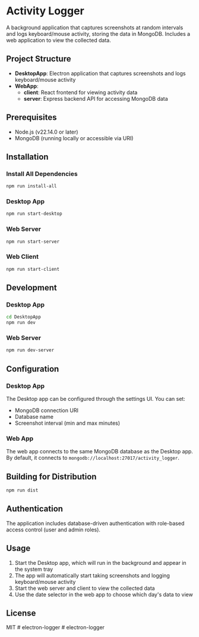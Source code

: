 # Activity Logger

A background application that captures screenshots at random intervals and logs keyboard/mouse activity, storing the data in MongoDB. Includes a web application to view the collected data.

## Project Structure

- **DesktopApp**: Electron application that captures screenshots and logs keyboard/mouse activity
- **WebApp**:
  - **client**: React frontend for viewing activity data
  - **server**: Express backend API for accessing MongoDB data

## Prerequisites

- Node.js (v22.14.0 or later)
- MongoDB (running locally or accessible via URI)

## Installation

### Install All Dependencies

```bash
npm run install-all
```

### Desktop App

```bash
npm run start-desktop
```

### Web Server

```bash
npm run start-server
```

### Web Client

```bash
npm run start-client
```

## Development

### Desktop App

```bash
cd DesktopApp
npm run dev
```

### Web Server

```bash
npm run dev-server
```

## Configuration

### Desktop App

The Desktop app can be configured through the settings UI. You can set:

- MongoDB connection URI
- Database name
- Screenshot interval (min and max minutes)

### Web App

The web app connects to the same MongoDB database as the Desktop app. By default, it connects to `mongodb://localhost:27017/activity_logger`.

## Building for Distribution

```bash
npm run dist
```

## Authentication

The application includes database-driven authentication with role-based access control (user and admin roles).

## Usage

1. Start the Desktop app, which will run in the background and appear in the system tray
2. The app will automatically start taking screenshots and logging keyboard/mouse activity
3. Start the web server and client to view the collected data
4. Use the date selector in the web app to choose which day's data to view

## License

MIT
#   e l e c t r o n - l o g g e r  
 #   e l e c t r o n - l o g g e r  
 